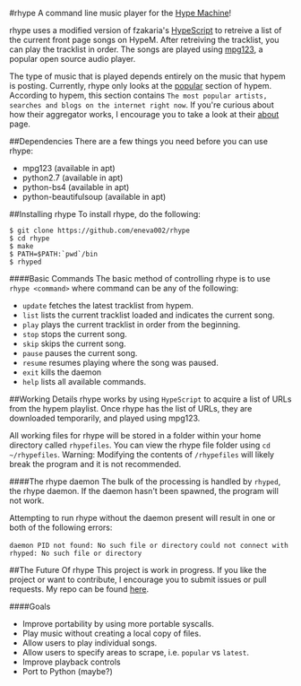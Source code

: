 #rhype
A command line music player for the [Hype Machine](http://hypem.com/)!

rhype uses a modified version of fzakaria's [HypeScript](https://github.com/fzakaria/HypeScript) to retreive a list of the current front page songs on HypeM. 
After retreiving the tracklist, you can play the tracklist in order.
The songs are played using [mpg123](http://www.mpg123.de/), a popular open source audio player.

The type of music that is played depends entirely on the music that hypem is posting.
Currently, rhype only looks at the [popular](http://hypem.com/popular) section of hypem.
According to hypem, this section contains `The most popular artists, searches and blogs on the internet right now`.
If you're curious about how their aggregator works, I encourage you to take a look at their [about](http://hypem.com/about) page.

##Dependencies
There are a few things you need before you can use rhype:

  * mpg123 (available in apt)
  * python2.7 (available in apt)
  * python-bs4 (available in apt)
  * python-beautifulsoup (available in apt)

##Installing rhype
To install rhype, do the following:

```
$ git clone https://github.com/eneva002/rhype
$ cd rhype
$ make
$ PATH=$PATH:`pwd`/bin
$ rhyped 
```

####Basic Commands
The basic method of controlling rhype is to use `rhype <command>` where command can be any of the following:

  * `update` fetches the latest tracklist from hypem.
  * `list` lists the current tracklist loaded and indicates the current song. 
  * `play` plays the current tracklist in order from the beginning.
  * `stop` stops the current song.
  * `skip` skips the current song.
  * `pause` pauses the current song. 
  * `resume` resumes playing where the song was paused.
  * `exit` kills the daemon
  * `help` lists all available commands.

##Working Details
rhype works by using `HypeScript` to acquire a list of URLs from the hypem playlist.
Once rhype has the list of URLs, they are downloaded temporarily, and played using mpg123.

All working files for rhype will be stored in a folder within your home directory called `rhypefiles`.
You can view the rhype file folder using `cd ~/rhypefiles`.
Warning: Modifying the contents of `/rhypefiles` will likely break the program and it is not recommended.

####The rhype daemon
The bulk of the processing is handled by `rhyped`, the rhype daemon.
If the daemon hasn't been spawned, the program will not work.

Attempting to run rhype without the daemon present will result in one or both of the following errors: 

`daemon PID not found: No such file or directory`
`could not connect with rhyped: No such file or directory`

##The Future Of rhype
This project is work in progress.
If you like the project or want to contribute, I encourage you to submit issues or pull requests.
My repo can be found [here](https://github.com/eneva002/rhype).

####Goals

  * Improve portability by using more portable syscalls.
  * Play music without creating a local copy of files.
  * Allow users to play individual songs.
  * Allow users to specify areas to scrape, i.e. `popular` vs `latest`.
  * Improve playback controls
  * Port to Python (maybe?)



